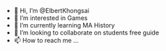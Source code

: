 - 👋 Hi, I’m @ElbertKhongsai
- 👀 I’m interested in Games
- 🌱 I’m currently learning MA History
- 💞️ I’m looking to collaborate on students free guide
- 📫 How to reach me ...

<!---
ElbertKhongsai/ElbertKhongsai is a ✨ special ✨ repository because its `README.md` (this file) appears on your GitHub profile.
You can click the Preview link to take a look at your changes.
--->
